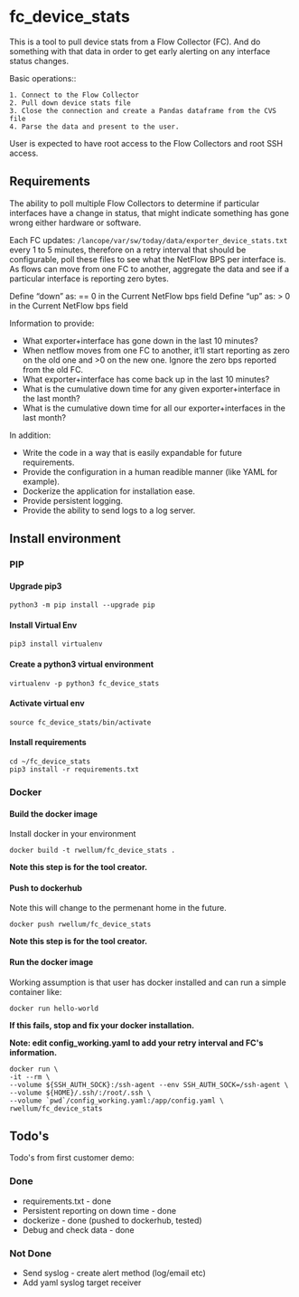 # fc_device_stats

This is a tool to pull device stats from a Flow Collector (FC). And do
something with that data in order to get early alerting on any interface status
changes.

Basic operations::

    1. Connect to the Flow Collector
    2. Pull down device stats file
    3. Close the connection and create a Pandas dataframe from the CVS file
    4. Parse the data and present to the user.

User is expected to have root access to the Flow Collectors and root SSH
access.

## Requirements

The ability to poll multiple Flow Collectors to determine if particular
interfaces have a change in status, that might indicate something has gone
wrong either hardware or software.

Each FC updates: ```/lancope/var/sw/today/data/exporter_device_stats.txt```
every 1 to 5 minutes, therefore on a retry interval that should be
configurable, poll these files to see what the NetFlow BPS per interface is. As
flows can move from one FC to another, aggregate the data and see if a
particular interface is reporting zero bytes.

Define “down” as: == 0 in the Current NetFlow bps field
Define “up” as: > 0 in the Current NetFlow bps field

Information to provide:

- What exporter+interface has gone down in the last 10 minutes?
- When netflow moves from one FC to another, it’ll start reporting as zero on
  the old one and >0 on the new one. Ignore the zero bps reported from the old
  FC.
- What exporter+interface has come back up in the last 10 minutes?
- What is the cumulative down time for any given exporter+interface in the last month?
- What is the cumulative down time for all our exporter+interfaces in the last month?

In addition:

- Write the code in a way that is easily expandable for future requirements.
- Provide the configuration in a human readible manner (like YAML for example).
- Dockerize the application for installation ease.
- Provide persistent logging.
- Provide the ability to send logs to a log server.

## Install environment

### PIP

#### Upgrade pip3

    python3 -m pip install --upgrade pip

#### Install Virtual Env

    pip3 install virtualenv

#### Create a python3 virtual environment

    virtualenv -p python3 fc_device_stats

#### Activate virtual env

    source fc_device_stats/bin/activate

#### Install requirements

    cd ~/fc_device_stats
    pip3 install -r requirements.txt

### Docker

#### Build the docker image

Install docker in your environment

    docker build -t rwellum/fc_device_stats .

**Note this step is for the tool creator.**

#### Push to dockerhub

Note this will change to the permenant home in the future.

    docker push rwellum/fc_device_stats

**Note this step is for the tool creator.**

#### Run the docker image

Working assumption is that user has docker installed and can run a simple
container like:

    docker run hello-world

**If this fails, stop and fix your docker installation.**

**Note: edit config_working.yaml to add your retry interval and FC's information.**

    docker run \
    -it --rm \
    --volume ${SSH_AUTH_SOCK}:/ssh-agent --env SSH_AUTH_SOCK=/ssh-agent \
    --volume ${HOME}/.ssh/:/root/.ssh \
    --volume `pwd`/config_working.yaml:/app/config.yaml \
    rwellum/fc_device_stats

## Todo's

Todo's from first customer demo:

### Done

- requirements.txt - done
- Persistent reporting on down time - done
- dockerize - done (pushed to dockerhub, tested)
- Debug and check data - done

### Not Done

- Send syslog - create alert method (log/email etc)
- Add yaml syslog target receiver

